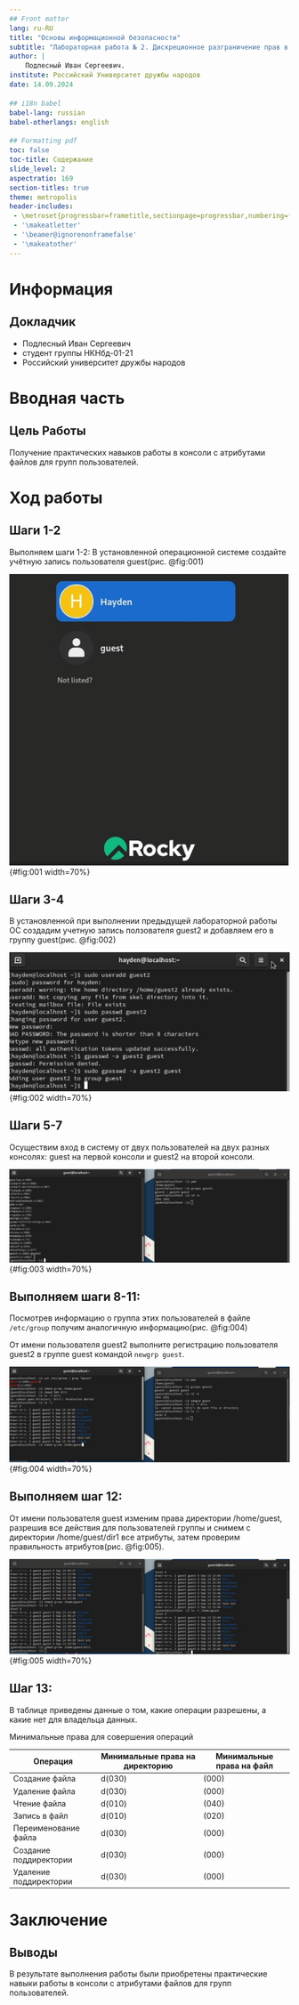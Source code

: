 ```yaml
---
## Front matter
lang: ru-RU
title: "Основы информационной безопасности"
subtitle: "Лабораторная работа № 2. Дискреционное разграничение прав в Linux. Основные атрибуты"
author: |
	Подлесный Иван Сергеевич.
institute: Российский Университет дружбы народов
date: 14.09.2024

## i18n babel
babel-lang: russian
babel-otherlangs: english

## Formatting pdf
toc: false
toc-title: Содержание
slide_level: 2
aspectratio: 169
section-titles: true
theme: metropolis
header-includes:
 - \metroset{progressbar=frametitle,sectionpage=progressbar,numbering=fraction}
 - '\makeatletter'
 - '\beamer@ignorenonframefalse'
 - '\makeatother'
---
```


# Информация

## Докладчик


  * Подлесный Иван Сергеевич
  * студент группы НКНбд-01-21
  * Российский университет дружбы народов


# Вводная часть

## Цель Работы
Получение практических навыков работы в консоли с атрибутами файлов для групп пользователей.

# Ход работы


## Шаги 1-2

 Выполняем шаги 1-2:
  В установленной операционной системе создайте учётную запись пользователя guest(рис. @fig:001)

![первый пункт был выполнен еще в Лабораторной Работе №2](1-2.jpg){#fig:001 width=70%}

## Шаги 3-4

В установленной при выполнении предыдущей лабораторной работы ОС создадим учетную запись ползователя guest2 и добавляем его в группу guest(рис. @fig:002)

![Создание нового пользователся guest2 и добавление его в группу guest](3-4.jpg){#fig:002 width=70%}

## Шаги 5-7

Осуществим вход в систему от двух пользователей на двух разных консолях: guest на первой консоли и guest2 на второй консоли.

![Просмотр информации о группах пользователей](5-7.jpg){#fig:003 width=70%}

## Выполняем шаги 8-11:

Посмотрев информацию о группа этих пользователей в файле `/etc/group` получим аналогичную информацию(рис. @fig:004)

От имени пользователя guest2 выполните регистрацию пользователя guest2 в группе guest командой `newgrp guest`.

![Просмотр информации о группах пользователей в файле `/etc/group` ](8-11.jpg){#fig:004 width=70%}

## Выполняем шаг 12:

От имени пользователя guest изменим права директории /home/guest, разрешив все действия для пользователей группы и снимем с директории /home/guest/dir1 все атрибуты, затем проверим правильность атрибутов(рис. @fig:005).

![Изменение прав доступа](12.jpg){#fig:005 width=70%}



## Шаг 13:
В таблице приведены данные о том, какие операции разрешены, а какие нет для владельца данных.

Минимальные права для совершения операций 

| Операция | Минимальные права на директорию | Минимальные права на файл |
|-----------------------|------------|-----------|
|Создание файла|            d(030)               |               (000)            |
|Удаление файла|            d(030)               |               (000)            |
|Чтение файла|            d(010)               |               (040)            |
|Запись в файл|            d(010)               |               (020)            |
|Переименование файла |            d(030)               |               (000)            |
|Создание поддиректории |            d(030)               |               (000)            |
|Удаление поддиректории |            d(030)               |               (000)            |
# Заключение

## Выводы
В результате выполнения работы были приобретены практические навыки работы в консоли с атрибутами файлов для групп пользователей.


